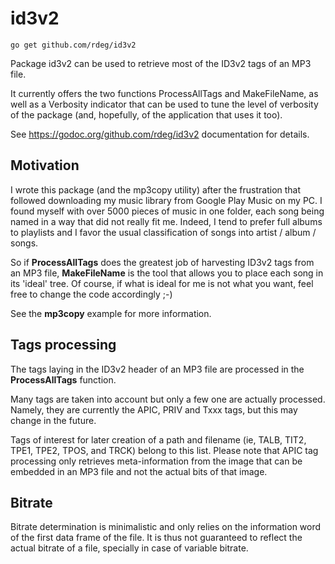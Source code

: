 # id3v2

`go get github.com/rdeg/id3v2`

Package id3v2 can be used to retrieve most of the ID3v2 tags of an MP3 file.

It currently offers the two functions ProcessAllTags and MakeFileName, as
well as a Verbosity indicator that can be used to tune the level of verbosity
of the package (and, hopefully, of the application that uses it too).

See https://godoc.org/github.com/rdeg/id3v2 documentation for details.

## Motivation

I wrote this package (and the mp3copy utility) after the frustration that followed downloading my music library from Google Play Music on my PC. I found myself with over 5000 pieces of music in one folder, each song being named in a way that did not really fit me. Indeed, I tend to prefer full albums to playlists and I favor the usual classification of songs into artist / album / songs.

So if **ProcessAllTags** does the greatest job of harvesting ID3v2 tags from an MP3 file, **MakeFileName** is the tool that allows you to place each song in its 'ideal' tree. Of course, if what is ideal for me is not what you want, feel free to change the code accordingly ;-)

See the **mp3copy** example for more information.

## Tags processing

The tags laying in the ID3v2 header of an MP3 file are processed in the **ProcessAllTags** function.

Many tags are taken into account but only a few one are actually processed. Namely, they are currently the APIC, PRIV and Txxx tags, but this may change in the future.

Tags of interest for later creation of a path and filename (ie, TALB, TIT2, TPE1, TPE2, TPOS, and TRCK) belong to this list. Please note that APIC tag processing only retrieves meta-information from the image that can be embedded in an MP3 file and not the actual bits of that image.

## Bitrate

Bitrate determination is minimalistic and only relies on the information word of the first data frame of the file. It is thus not guaranteed to reflect the actual bitrate of a file, specially in case of variable bitrate.
